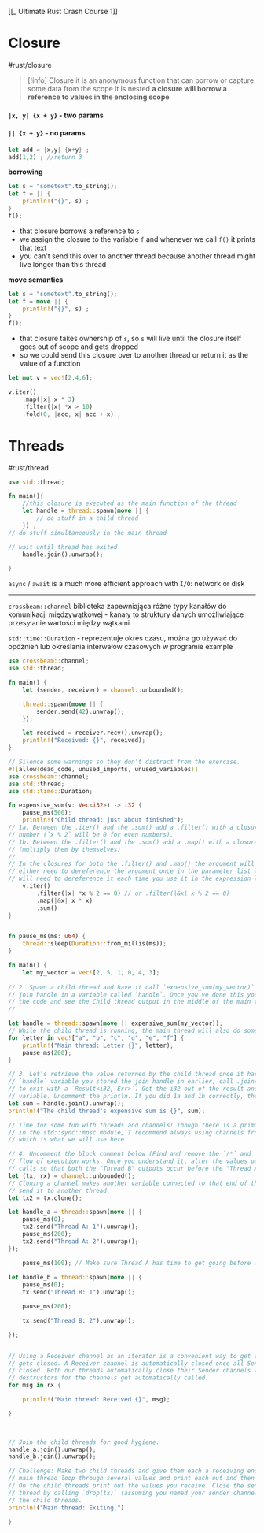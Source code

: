 [[_ Ultimate Rust Crash Course 1]]


# Closure
#rust/closure 
>[!info] Closure
>it is an anonymous function that can borrow or capture some data from the scope it is nested
>**a closure will borrow a reference to values in the enclosing scope**


#### `|x, y| {x + y}` - two params
#### `|| {x + y}` - no params

```rust
let add = |x,y| {x+y} ;
add(1,2) ; //return 3
```

**borrowing**
```rust
let s = "sometext".to_string();
let f = || {
	println!("{}", s) ;
}
f();
```
- that closure borrows a reference to `s`
- we assign the closure to the variable `f` and whenever  we call `f()` it prints that text
- you can't send this over to another thread because another thread might live longer than this thread

**move semantics**
```rust
let s = "sometext".to_string();
let f = move || {
	println!("{}", s) ;
}
f();
```
- that closure takes ownership of  `s`, so `s` will live until the closure itself  goes out of scope and gets dropped
- so we could send this closure over to another thread or return it as the value of a function

```rust
let mut v = vec![2,4,6];

v.iter()
	.map(|x| x * 3)
	.filter(|x| *x > 10)
	.fold(0, |acc, x| acc + x) ;
```



# Threads
#rust/thread
```rust
use std::thread;

fn main(){
	//this closure is executed as the main function of the thread
	let handle = thread::spawn(move || {
		// do stuff in a child thread
	}) ;
// do stuff simultaneously in the main thread

// wait until thread has exited
	handle.join().unwrap();

}
```

`async` / `await` is a much more efficient approach with `I/O`: network or disk

----------
`crossbeam::channel` 
biblioteka zapewniająca różne typy kanałów do komunikacji międzywątkowej
	- kanały to struktury danych umożliwiające przesyłanie wartości między wątkami

`std::time::Duration` - reprezentuje okres czasu, można go używać do opóźnień lub określania interwałów czasowych w programie
example
```rust
use crossbeam::channel;
use std::thread;

fn main() {
    let (sender, receiver) = channel::unbounded();

    thread::spawn(move || {
        sender.send(42).unwrap();
    });

    let received = receiver.recv().unwrap();
    println!("Received: {}", received);
}


```

```rust
// Silence some warnings so they don't distract from the exercise.
#![allow(dead_code, unused_imports, unused_variables)]
use crossbeam::channel;
use std::thread;
use std::time::Duration;

fn expensive_sum(v: Vec<i32>) -> i32 {
	pause_ms(500);
	println!("Child thread: just about finished");
// 1a. Between the .iter() and the .sum() add a .filter() with a closure to keep any even
// number (`x % 2` will be 0 for even numbers).
// 1b. Between the .filter() and the .sum() add a .map() with a closure to square the values
// (multiply them by themselves)
//
// In the closures for both the .filter() and .map() the argument will be a reference, so you'll
// either need to dereference the argument once in the parameter list like this: `|&x|` or you
// will need to dereference it each time you use it in the expression like this: `*x`
	v.iter()
		.filter(|x| *x % 2 == 0) // or .filter(|&x| x % 2 == 0)
		.map(|&x| x * x)
		.sum()
}


fn pause_ms(ms: u64) {
	thread::sleep(Duration::from_millis(ms));
}

fn main() {
	let my_vector = vec![2, 5, 1, 0, 4, 3];
  
// 2. Spawn a child thread and have it call `expensive_sum(my_vector)`. Store the returned
// join handle in a variable called `handle`. Once you've done this you should be able to run
// the code and see the Child thread output in the middle of the main thread's letters
//

let handle = thread::spawn(move || expensive_sum(my_vector));
// While the child thread is running, the main thread will also do some work
for letter in vec!["a", "b", "c", "d", "e", "f"] {
	println!("Main thread: Letter {}", letter);
	pause_ms(200);
}

// 3. Let's retrieve the value returned by the child thread once it has exited. Using the
// `handle` variable you stored the join handle in earlier, call .join() to wait for the thread
// to exit with a `Result<i32, Err>`. Get the i32 out of the result and store it in a `sum`
// variable. Uncomment the println. If you did 1a and 1b correctly, the sum should be 20.
let sum = handle.join().unwrap();
println!("The child thread's expensive sum is {}", sum);

// Time for some fun with threads and channels! Though there is a primitive type of channel
// in the std::sync::mpsc module, I recommend always using channels from the crossbeam crate,
// which is what we will use here.

// 4. Uncomment the block comment below (Find and remove the `/*` and `*/`). Examine how the
// flow of execution works. Once you understand it, alter the values passed to the `pause_ms()`
// calls so that both the "Thread B" outputs occur before the "Thread A" outputs.
let (tx, rx) = channel::unbounded();
// Cloning a channel makes another variable connected to that end of the channel so that you can
// send it to another thread.
let tx2 = tx.clone();

let handle_a = thread::spawn(move || {
	pause_ms(0);
	tx2.send("Thread A: 1").unwrap();
	pause_ms(200);
	tx2.send("Thread A: 2").unwrap();
});

	pause_ms(100); // Make sure Thread A has time to get going before we spawn Thread B
	
let handle_b = thread::spawn(move || {
	pause_ms(0);
	tx.send("Thread B: 1").unwrap();

	pause_ms(200);

	tx.send("Thread B: 2").unwrap();

});


// Using a Receiver channel as an iterator is a convenient way to get values until the channel
// gets closed. A Receiver channel is automatically closed once all Sender channels have been
// closed. Both our threads automatically close their Sender channels when they exit and the
// destructors for the channels get automatically called.
for msg in rx {

	println!("Main thread: Received {}", msg);

}

  

// Join the child threads for good hygiene.
handle_a.join().unwrap();
handle_b.join().unwrap();

// Challenge: Make two child threads and give them each a receiving end to a channel. From the
// main thread loop through several values and print each out and then send it to the channel.
// On the child threads print out the values you receive. Close the sending side in the main
// thread by calling `drop(tx)` (assuming you named your sender channel variable `tx`). Join
// the child threads.
println!("Main thread: Exiting.")

}
```













